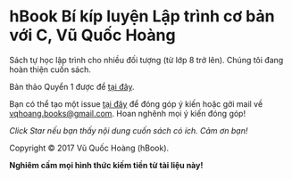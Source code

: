 # hBook Bí kíp luyện Lập trình cơ bản với C, Vũ Quốc Hoàng

Sách tự học lập trình cho nhiều đối tượng (từ lớp 8 trở lên). Chúng tôi đang hoàn thiện cuốn sách.

Bản thảo Quyển 1 được để [tại đây](https://github.com/vqhBook/C/blob/master/BikipC_Q1.pdf).

Bạn có thể tạo một issue [tại đây](https://github.com/vqhBook/C/issues) để đóng góp ý kiến hoặc gởi mail về vqhoang.books@gmail.com. Hoan nghênh mọi ý kiến đóng góp!

*Click Star nếu bạn thấy nội dung cuốn sách có ích. Cảm ơn bạn!*

Copyright © 2017 Vũ Quốc Hoàng (hBook).

**Nghiêm cấm mọi hình thức kiếm tiền từ tài liệu này!**
